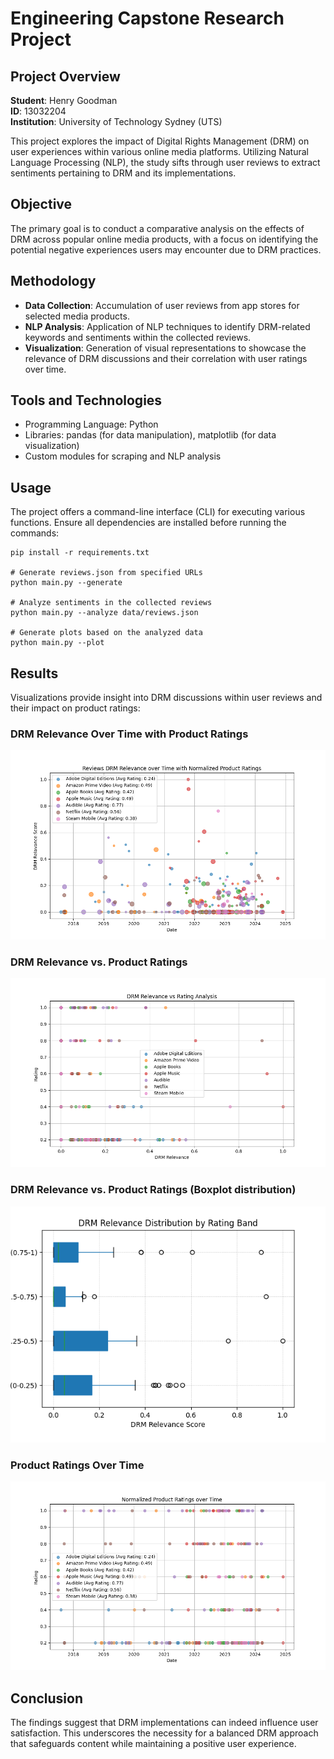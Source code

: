 # Engineering Capstone Research Project

## Project Overview

**Student**: Henry Goodman  
**ID**: 13032204  
**Institution**: University of Technology Sydney (UTS)

This project explores the impact of Digital Rights Management (DRM) on user experiences within various online media platforms. Utilizing Natural Language Processing (NLP), the study sifts through user reviews to extract sentiments pertaining to DRM and its implementations.

## Objective

The primary goal is to conduct a comparative analysis on the effects of DRM across popular online media products, with a focus on identifying the potential negative experiences users may encounter due to DRM practices.

## Methodology

- **Data Collection**: Accumulation of user reviews from app stores for selected media products.
- **NLP Analysis**: Application of NLP techniques to identify DRM-related keywords and sentiments within the collected reviews.
- **Visualization**: Generation of visual representations to showcase the relevance of DRM discussions and their correlation with user ratings over time.

## Tools and Technologies

- Programming Language: Python
- Libraries: pandas (for data manipulation), matplotlib (for data visualization)
- Custom modules for scraping and NLP analysis

## Usage

The project offers a command-line interface (CLI) for executing various functions. Ensure all dependencies are installed before running the commands:

```shell
pip install -r requirements.txt

# Generate reviews.json from specified URLs
python main.py --generate

# Analyze sentiments in the collected reviews
python main.py --analyze data/reviews.json

# Generate plots based on the analyzed data
python main.py --plot
```

## Results

Visualizations provide insight into DRM discussions within user reviews and their impact on product ratings:

### DRM Relevance Over Time with Product Ratings
![](/data/graphs/drm_relevance_with_ratings_over_time.png)

### DRM Relevance vs. Product Ratings
![](/data/graphs/drm_relevance_vs_rating.png)

### DRM Relevance vs. Product Ratings (Boxplot distribution)
![](/data/graphs/drm_relevance_distribution_by_rating_band.png)

### Product Ratings Over Time
![](/data/graphs/ratings_over_time.png)

## Conclusion

The findings suggest that DRM implementations can indeed influence user satisfaction. This underscores the necessity for a balanced DRM approach that safeguards content while maintaining a positive user experience.